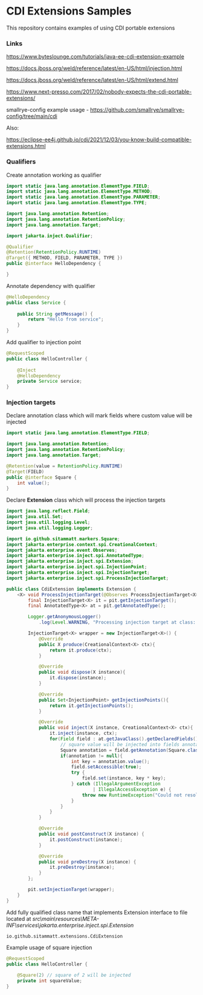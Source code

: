 # CDI Extensions Samples

This repository contains examples of using CDI portable extensions

### Links

https://www.byteslounge.com/tutorials/java-ee-cdi-extension-example

https://docs.jboss.org/weld/reference/latest/en-US/html/injection.html

https://docs.jboss.org/weld/reference/latest/en-US/html/extend.html

https://www.next-presso.com/2017/02/nobody-expects-the-cdi-portable-extensions/

smallrye-config example usage - https://github.com/smallrye/smallrye-config/tree/main/cdi

Also:

https://eclipse-ee4j.github.io/cdi/2021/12/03/you-know-build-compatible-extensions.html

### Qualifiers

Create annotation working as qualifier

```java
import static java.lang.annotation.ElementType.FIELD;
import static java.lang.annotation.ElementType.METHOD;
import static java.lang.annotation.ElementType.PARAMETER;
import static java.lang.annotation.ElementType.TYPE;

import java.lang.annotation.Retention;
import java.lang.annotation.RetentionPolicy;
import java.lang.annotation.Target;

import jakarta.inject.Qualifier;

@Qualifier
@Retention(RetentionPolicy.RUNTIME)
@Target({ METHOD, FIELD, PARAMETER, TYPE })
public @interface HelloDependency {

}
```

Annotate dependency with qualifier

```java
@HelloDependency
public class Service {
    
    public String getMessage() {
        return "Hello from service";
    }
}
```

Add qualifier to injection point

```java
@RequestScoped
public class HelloController {
    
    @Inject
    @HelloDependency
    private Service service; 
}
```

### Injection targets

Declare annotation class which will mark fields where custom value will be injected

```java
import static java.lang.annotation.ElementType.FIELD;

import java.lang.annotation.Retention;
import java.lang.annotation.RetentionPolicy;
import java.lang.annotation.Target;

@Retention(value = RetentionPolicy.RUNTIME)
@Target(FIELD)
public @interface Square {
    int value();
}
```

Declare **Extension** class which will process the injection targets

```java
import java.lang.reflect.Field;
import java.util.Set;
import java.util.logging.Level;
import java.util.logging.Logger;

import io.github.sitammatt.markers.Square;
import jakarta.enterprise.context.spi.CreationalContext;
import jakarta.enterprise.event.Observes;
import jakarta.enterprise.inject.spi.AnnotatedType;
import jakarta.enterprise.inject.spi.Extension;
import jakarta.enterprise.inject.spi.InjectionPoint;
import jakarta.enterprise.inject.spi.InjectionTarget;
import jakarta.enterprise.inject.spi.ProcessInjectionTarget;

public class CdiExtension implements Extension {
    <X> void ProcessInjectionTarget(@Observes ProcessInjectionTarget<X> pit){
        final InjectionTarget<X> it = pit.getInjectionTarget();
        final AnnotatedType<X> at = pit.getAnnotatedType();

        Logger.getAnonymousLogger()
            .log(Level.WARNING, "Processing injection target at class: " + at.getJavaClass().getName());

        InjectionTarget<X> wrapper = new InjectionTarget<X>() {
            @Override
            public X produce(CreationalContext<X> ctx){
                return it.produce(ctx);
            }

            @Override
            public void dispose(X instance){
                it.dispose(instance);
            }

            @Override
            public Set<InjectionPoint> getInjectionPoints(){
                return it.getInjectionPoints();
            }

            @Override
            public void inject(X instance, CreationalContext<X> ctx){
                it.inject(instance, ctx);
                for(Field field : at.getJavaClass().getDeclaredFields()) {
                    // square value will be injected into fields annotated with 'Square'
                    Square annotation = field.getAnnotation(Square.class);
                    if(annotation != null){
                        int key = annotation.value();
                        field.setAccessible(true);
                        try {
                            field.set(instance, key * key);
                        } catch (IllegalArgumentException 
                                | IllegalAccessException e) {
                            throw new RuntimeException("Could not resolve property", e);
                        }
                    }
                }
            }

            @Override
            public void postConstruct(X instance) {
                it.postConstruct(instance);
            }

            @Override
            public void preDestroy(X instance) {
                it.preDestroy(instance);
            }
        };

        pit.setInjectionTarget(wrapper);
    }
}
```

Add fully qualified class name that implements Extension interface to file located at *src\main\resources\META-INF\services\jakarta.enterprise.inject.spi.Extension*

```
io.github.sitammatt.extensions.CdiExtension
```

Example usage of square injection

```java
@RequestScoped
public class HelloController {
    
    @Square(2) // square of 2 will be injected
    private int squareValue;
}
```
